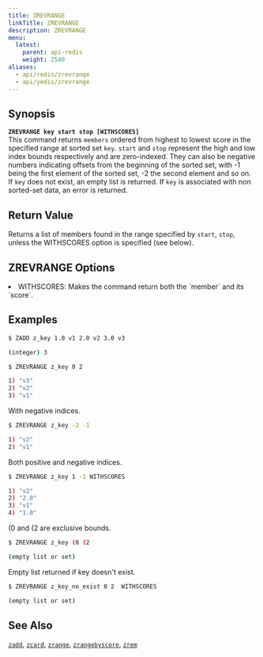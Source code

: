 ```yaml
---
title: ZREVRANGE
linkTitle: ZREVRANGE
description: ZREVRANGE
menu:
  latest:
    parent: api-redis
    weight: 2540
aliases:
  - api/redis/zrevrange
  - api/yedis/zrevrange
---
```


## Synopsis
<b>`ZREVRANGE key start stop [WITHSCORES]`</b><br>
This command returns `members` ordered from highest to lowest score in the specified range at sorted set `key`.
`start` and `stop` represent the high and low index bounds respectively and are zero-indexed. They can also be negative
numbers indicating offsets from the beginning of the sorted set, with -1 being the first element of the sorted set, -2 the second element and so on.
If `key` does not exist, an empty list is returned. If `key` is associated with non sorted-set data, an error is returned.

## Return Value
Returns a list of members found in the range specified by `start`, `stop`, unless the WITHSCORES option is specified (see below).

## ZREVRANGE Options
<li> WITHSCORES: Makes the command return both the `member` and its `score`.</li>

## Examples
```{.sh .copy .separator-dollar}
$ ZADD z_key 1.0 v1 2.0 v2 3.0 v3
```
```sh
(integer) 3
```
```{.sh .copy .separator-dollar}
$ ZREVRANGE z_key 0 2
```
```sh
1) "v3"
2) "v2"
3) "v1"
```
With negative indices.
```{.sh .copy .separator-dollar}
$ ZREVRANGE z_key -2 -1
```
```sh
1) "v2"
2) "v1"
```
Both positive and negative indices.
```{.sh .copy .separator-dollar}
$ ZREVRANGE z_key 1 -1 WITHSCORES
```
```sh
1) "v2"
2) "2.0"
3) "v1"
4) "1.0"
```
(0 and (2 are exclusive bounds.
```{.sh .copy .separator-dollar}
$ ZREVRANGE z_key (0 (2
```
```sh
(empty list or set)
```
Empty list returned if key doesn't exist.
```{.sh .copy .separator-dollar}
$ ZREVRANGE z_key_no_exist 0 2  WITHSCORES
```
```sh
(empty list or set)
```

## See Also
[`zadd`](../zadd/), [`zcard`](../zcard/), [`zrange`](../zrange/), [`zrangebyscore`](../zrangebyscore/), [`zrem`](../zrem)
